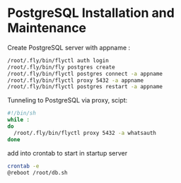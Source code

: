 # PostgreSQL Installation and Maintenance
Create PostgreSQL server with appname :
```sh
/root/.fly/bin/flyctl auth login
/root/.fly/bin/fly postgres create
/root/.fly/bin/flyctl postgres connect -a appname
/root/.fly/bin/flyctl proxy 5432 -a appname 
/root/.fly/bin/flyctl postgres restart -a appname
```

Tunneling to PostgreSQL via proxy, scipt:

```sh
#!/bin/sh
while :
do
  /root/.fly/bin/flyctl proxy 5432 -a whatsauth
done
```
add into crontab to start in startup server 
```sh
crontab -e
@reboot /root/db.sh
```
